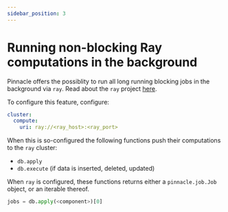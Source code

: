 ```yaml
---
sidebar_position: 3
---
```


# Running non-blocking Ray computations in the background

Pinnacle offers the possiblity to run all long running blocking jobs in the background via `ray`.
Read about the `ray` project [here](https://www.ray.io/).

To configure this feature, configure:

```yaml
cluster:
  compute:
    uri: ray://<ray_host>:<ray_port>
```

When this is so-configured the following functions push their computations to the `ray` cluster:

- `db.apply`
- `db.execute` (if data is inserted, deleted, updated)

When `ray` is configured, these functions returns either a `pinnacle.job.Job` object, or an iterable thereof.

```python
jobs = db.apply(<component>)[0]
```